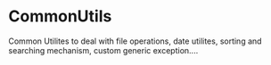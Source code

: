 # CommonUtils
Common Utilites to deal with file operations, date utilites, sorting and searching mechanism, custom generic exception....

